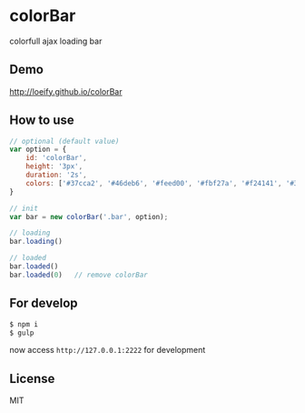 # colorBar
colorfull ajax loading bar

## Demo
http://loeify.github.io/colorBar

## How to use

```js
// optional (default value)
var option = {
	id: 'colorBar',
	height: '3px',
	duration: '2s',
	colors: ['#37cca2', '#46deb6', '#feed00', '#fbf27a', '#f24141', '#37cca2']
}

// init
var bar = new colorBar('.bar', option);

// loading
bar.loading()

// loaded
bar.loaded()
bar.loaded(0)	// remove colorBar
```

## For develop
```bash
$ npm i
$ gulp
```
now access `http://127.0.0.1:2222` for development

## License
MIT